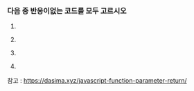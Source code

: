 ### 다음 중 반응이없는 코드를 모두 고르시오
1. 
<script>
  function num ()
  {
    var sum = "Hello World!";
    return sum;
  }
  num();
</script>



2. 
<script>
  function num ()
  {
    var sum = "Hello World!";
  }
  num();
</script>



3. 
<script>
  function plus ( A, B )
  {
    var sum = A + B;
    document.write(sum);
  }
  plus ("Hello", "World!");
</script>



4. 
<script>
  function num ()
  {
    document.write("Hello World!");
  }
  num();
</script>





참고 : https://dasima.xyz/javascript-function-parameter-return/
